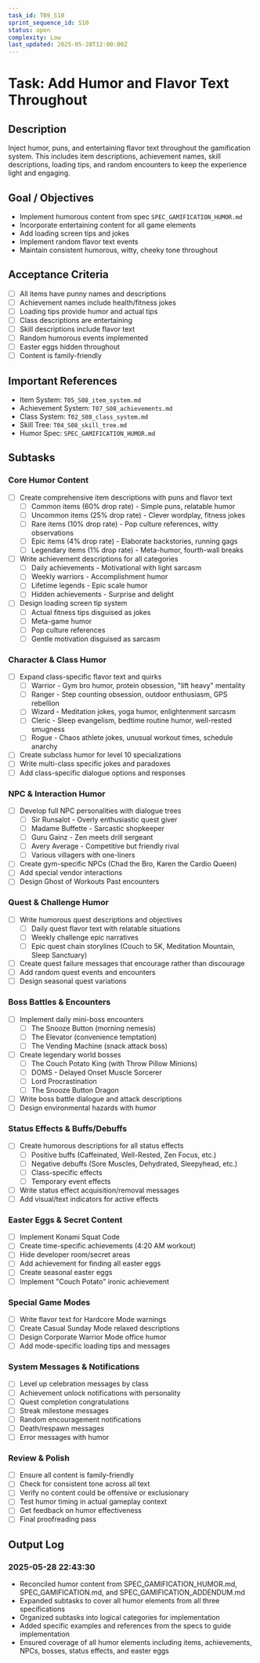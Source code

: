 ```yaml
---
task_id: T09_S10
sprint_sequence_id: S10
status: open
complexity: Low
last_updated: 2025-05-28T12:00:00Z
---
```


# Task: Add Humor and Flavor Text Throughout

## Description
Inject humor, puns, and entertaining flavor text throughout the gamification system. This includes item descriptions, achievement names, skill descriptions, loading tips, and random encounters to keep the experience light and engaging.

## Goal / Objectives
- Implement humorous content from spec `SPEC_GAMIFICATION_HUMOR.md`
- Incorporate entertaining content for all game elements
- Add loading screen tips and jokes
- Implement random flavor text events
- Maintain consistent humorous, witty, cheeky tone throughout

## Acceptance Criteria
- [ ] All items have punny names and descriptions
- [ ] Achievement names include health/fitness jokes
- [ ] Loading tips provide humor and actual tips
- [ ] Class descriptions are entertaining
- [ ] Skill descriptions include flavor text
- [ ] Random humorous events implemented
- [ ] Easter eggs hidden throughout
- [ ] Content is family-friendly

## Important References
- Item System: `T05_S08_item_system.md`
- Achievement System: `T07_S08_achievements.md`
- Class System: `T02_S08_class_system.md`
- Skill Tree: `T04_S08_skill_tree.md`
- Humor Spec: `SPEC_GAMIFICATION_HUMOR.md`

## Subtasks

### Core Humor Content
- [ ] Create comprehensive item descriptions with puns and flavor text
  - [ ] Common items (60% drop rate) - Simple puns, relatable humor
  - [ ] Uncommon items (25% drop rate) - Clever wordplay, fitness jokes
  - [ ] Rare items (10% drop rate) - Pop culture references, witty observations
  - [ ] Epic items (4% drop rate) - Elaborate backstories, running gags
  - [ ] Legendary items (1% drop rate) - Meta-humor, fourth-wall breaks
- [ ] Write achievement descriptions for all categories
  - [ ] Daily achievements - Motivational with light sarcasm
  - [ ] Weekly warriors - Accomplishment humor
  - [ ] Lifetime legends - Epic scale humor
  - [ ] Hidden achievements - Surprise and delight
- [ ] Design loading screen tip system
  - [ ] Actual fitness tips disguised as jokes
  - [ ] Meta-game humor
  - [ ] Pop culture references
  - [ ] Gentle motivation disguised as sarcasm

### Character & Class Humor
- [ ] Expand class-specific flavor text and quirks
  - [ ] Warrior - Gym bro humor, protein obsession, "lift heavy" mentality
  - [ ] Ranger - Step counting obsession, outdoor enthusiasm, GPS rebellion
  - [ ] Wizard - Meditation jokes, yoga humor, enlightenment sarcasm
  - [ ] Cleric - Sleep evangelism, bedtime routine humor, well-rested smugness
  - [ ] Rogue - Chaos athlete jokes, unusual workout times, schedule anarchy
- [ ] Create subclass humor for level 10 specializations
- [ ] Write multi-class specific jokes and paradoxes
- [ ] Add class-specific dialogue options and responses

### NPC & Interaction Humor
- [ ] Develop full NPC personalities with dialogue trees
  - [ ] Sir Runsalot - Overly enthusiastic quest giver
  - [ ] Madame Buffette - Sarcastic shopkeeper
  - [ ] Guru Gainz - Zen meets drill sergeant
  - [ ] Avery Average - Competitive but friendly rival
  - [ ] Various villagers with one-liners
- [ ] Create gym-specific NPCs (Chad the Bro, Karen the Cardio Queen)
- [ ] Add special vendor interactions
- [ ] Design Ghost of Workouts Past encounters

### Quest & Challenge Humor
- [ ] Write humorous quest descriptions and objectives
  - [ ] Daily quest flavor text with relatable situations
  - [ ] Weekly challenge epic narratives
  - [ ] Epic quest chain storylines (Couch to 5K, Meditation Mountain, Sleep Sanctuary)
- [ ] Create quest failure messages that encourage rather than discourage
- [ ] Add random quest events and encounters
- [ ] Design seasonal quest variations

### Boss Battles & Encounters
- [ ] Implement daily mini-boss encounters
  - [ ] The Snooze Button (morning nemesis)
  - [ ] The Elevator (convenience temptation)
  - [ ] The Vending Machine (snack attack boss)
- [ ] Create legendary world bosses
  - [ ] The Couch Potato King (with Throw Pillow Minions)
  - [ ] DOMS - Delayed Onset Muscle Sorcerer
  - [ ] Lord Procrastination
  - [ ] The Snooze Button Dragon
- [ ] Write boss battle dialogue and attack descriptions
- [ ] Design environmental hazards with humor

### Status Effects & Buffs/Debuffs
- [ ] Create humorous descriptions for all status effects
  - [ ] Positive buffs (Caffeinated, Well-Rested, Zen Focus, etc.)
  - [ ] Negative debuffs (Sore Muscles, Dehydrated, Sleepyhead, etc.)
  - [ ] Class-specific effects
  - [ ] Temporary event effects
- [ ] Write status effect acquisition/removal messages
- [ ] Add visual/text indicators for active effects

### Easter Eggs & Secret Content
- [ ] Implement Konami Squat Code
- [ ] Create time-specific achievements (4:20 AM workout)
- [ ] Hide developer room/secret areas
- [ ] Add achievement for finding all easter eggs
- [ ] Create seasonal easter eggs
- [ ] Implement "Couch Potato" ironic achievement

### Special Game Modes
- [ ] Write flavor text for Hardcore Mode warnings
- [ ] Create Casual Sunday Mode relaxed descriptions
- [ ] Design Corporate Warrior Mode office humor
- [ ] Add mode-specific loading tips and messages

### System Messages & Notifications
- [ ] Level up celebration messages by class
- [ ] Achievement unlock notifications with personality
- [ ] Quest completion congratulations
- [ ] Streak milestone messages
- [ ] Random encouragement notifications
- [ ] Death/respawn messages
- [ ] Error messages with humor

### Review & Polish
- [ ] Ensure all content is family-friendly
- [ ] Check for consistent tone across all text
- [ ] Verify no content could be offensive or exclusionary
- [ ] Test humor timing in actual gameplay context
- [ ] Get feedback on humor effectiveness
- [ ] Final proofreading pass

## Output Log
### 2025-05-28 22:43:30
- Reconciled humor content from SPEC_GAMIFICATION_HUMOR.md, SPEC_GAMIFICATION.md, and SPEC_GAMIFICATION_ADDENDUM.md
- Expanded subtasks to cover all humor elements from all three specifications
- Organized subtasks into logical categories for implementation
- Added specific examples and references from the specs to guide implementation
- Ensured coverage of all humor elements including items, achievements, NPCs, bosses, status effects, and easter eggs